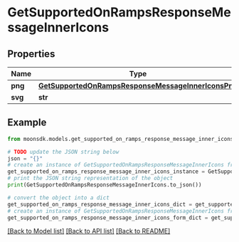 # GetSupportedOnRampsResponseMessageInnerIcons


## Properties

Name | Type | Description | Notes
------------ | ------------- | ------------- | -------------
**png** | [**GetSupportedOnRampsResponseMessageInnerIconsPng**](GetSupportedOnRampsResponseMessageInnerIconsPng.md) |  | 
**svg** | **str** |  | 

## Example

```python
from moonsdk.models.get_supported_on_ramps_response_message_inner_icons import GetSupportedOnRampsResponseMessageInnerIcons

# TODO update the JSON string below
json = "{}"
# create an instance of GetSupportedOnRampsResponseMessageInnerIcons from a JSON string
get_supported_on_ramps_response_message_inner_icons_instance = GetSupportedOnRampsResponseMessageInnerIcons.from_json(json)
# print the JSON string representation of the object
print(GetSupportedOnRampsResponseMessageInnerIcons.to_json())

# convert the object into a dict
get_supported_on_ramps_response_message_inner_icons_dict = get_supported_on_ramps_response_message_inner_icons_instance.to_dict()
# create an instance of GetSupportedOnRampsResponseMessageInnerIcons from a dict
get_supported_on_ramps_response_message_inner_icons_form_dict = get_supported_on_ramps_response_message_inner_icons.from_dict(get_supported_on_ramps_response_message_inner_icons_dict)
```
[[Back to Model list]](../README.md#documentation-for-models) [[Back to API list]](../README.md#documentation-for-api-endpoints) [[Back to README]](../README.md)



